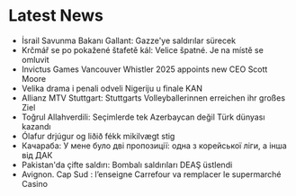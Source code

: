 # Latest News
-  İsrail Savunma Bakanı Gallant: Gazze'ye saldırılar sürecek
-  Krčmář se po pokažené štafetě kál: Velice špatné. Je na místě se omluvit
-  Invictus Games Vancouver Whistler 2025 appoints new CEO Scott Moore
-  Velika drama i penali odveli Nigeriju u finale KAN
-  Allianz MTV Stuttgart: Stuttgarts Volleyballerinnen erreichen ihr großes Ziel
-  Toğrul Allahverdili: Seçimlerde tek Azerbaycan değil Türk dünyası kazandı
-  Ólafur drjúgur og liðið fékk mikilvægt stig
-  Качараба: У мене було дві пропозиції: одна з корейської ліги, а інша від ДАК
-  Pakistan'da çifte saldırı: Bombalı saldırıları DEAŞ üstlendi
-  Avignon. Cap Sud : l’enseigne Carrefour va remplacer le supermarché Casino

